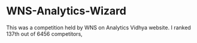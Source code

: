 # WNS-Analytics-Wizard
This was a competition held by WNS on Analytics Vidhya website.  I ranked 137th out of 6456 competitors,
